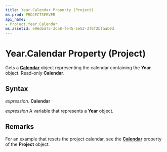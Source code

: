 ```yaml
---
title: Year.Calendar Property (Project)
ms.prod: PROJECTSERVER
api_name:
- Project.Year.Calendar
ms.assetid: e96dbd75-3ca8-fe45-5e52-3f6f2bfaab0d
---
```



# Year.Calendar Property (Project)

Gets a  **[Calendar](calendar-object-project.md)** object representing the calendar containing the **Year** object. Read-only **Calendar**.


## Syntax

 _expression_. **Calendar**

 _expression_ A variable that represents a **Year** object.


## Remarks

For an example that resets the project calendar, see the  **[Calendar](project-calendar-property-project.md)** property of the **Project** object.


